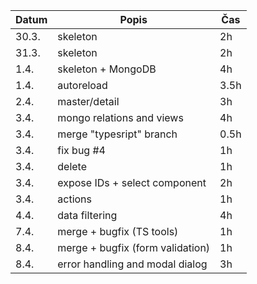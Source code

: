 | Datum | Popis                            | Čas |
| ----- | -------------------------------- | --- |
| 30.3. | skeleton                         | 2h  |
| 31.3. | skeleton                         | 2h  |
| 1.4.  | skeleton + MongoDB               | 4h  |
| 1.4.  | autoreload                       | 3.5h|
| 2.4.  | master/detail                    | 3h  |
| 3.4.  | mongo relations and views        | 4h  |
| 3.4.  | merge "typesript" branch         | 0.5h|
| 3.4.  | fix bug #4                       | 1h  |
| 3.4.  | delete                           | 1h  |
| 3.4.  | expose IDs + select component    | 2h  |
| 3.4.  | actions                          | 1h  |
| 4.4.  | data filtering                   | 4h  |
| 7.4.  | merge + bugfix (TS tools)        | 1h  |
| 8.4.  | merge + bugfix (form validation) | 1h  |
| 8.4.  | error handling and modal dialog  | 3h  |
